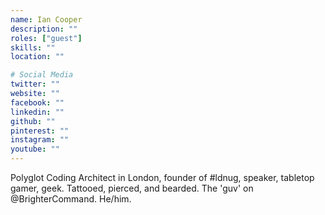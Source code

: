 ```yaml
---
name: Ian Cooper
description: ""
roles: ["guest"]
skills: ""
location: ""

# Social Media
twitter: ""
website: ""
facebook: ""
linkedin: ""
github: ""
pinterest: ""
instagram: ""
youtube: ""
---
```

Polyglot Coding Architect in London, founder of #ldnug, speaker, tabletop gamer, geek. Tattooed, pierced, and bearded. The 'guv' on @BrighterCommand. He/him.
<!--more-->

